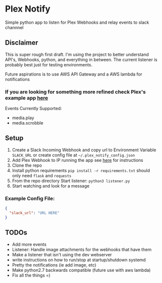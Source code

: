 # Plex Notify
Simple python app to listen for Plex Webhooks and relay events to slack channnel

## Disclaimer
This is super rough first draft. I'm using the project to better understand API's, Webhooks, python, and everything in between. The current listener is probably best just for testing environments.

Future aspirations is to use AWS API Gateway and a AWS lambda for notifications

### If you are looking for something more refined check Plex's example app [here](https://github.com/plexinc/webhooks-slack)

Events Currently Supported:
- media.play
- media.scrobble

## Setup
1. Create a Slack Incoming Webhook and copy url to Environment Variable `SLACK_URL` or create config file at `~/.plex_notify_config.json`
2. Add Plex Webhook to IP running the app see [here](https://support.plex.tv/hc/en-us/articles/115002267687-Webhooks) for instructions
3. Clone the repo
4. Install python requirements `pip install -r requirements.txt` should only need `flask` and `requests`
5. From the repo directory Start listener: `python3 listener.py`
4. Start watching and look for a message

### Example Config File:
```json
{
  "slack_url": "URL HERE"
}
```

## TODOs
- Add more events
- Listener: Handle image attachments for the webhooks that have them
- Make a listener that isn't using the dev webserver
- write instructions on how to run/stop at startup/shutdown systemd
- Pretty the notifications (ie add image, etc)
- Make python2.7 backwards compatible (future use with aws lambda)
- Fix all the things =)
